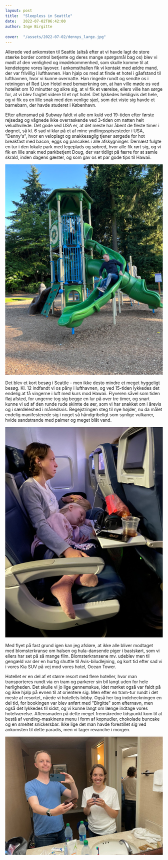 ```yaml
---
layout: post
title:  "Sleepless in Seattle"
date:   2022-07-02T06:42:00
author: Inge Birgitte

cover:  "/assets/2022-07-02/dennys_large.jpg"
---
```

Allerede ved ankomsten til Seattle (altså efter at vi havde lagt de store stærke border control betjente og deres mange spørgsmål bag os) blev vi mødt af den venlighed og imødekommenhed, som skulle komme til at kendetegne vores layover. I ankomsthallen fik vi kontakt med ældre mand, der var frivillig i lufthavnen. Han hjalp os med at finde et hotel i gåafstand til lufthavnen, hvor vi kunne overnatte. Han ringede rundt og sendte os i retningen af Red Lion Hotel med bemærkning om, at han ville møde os ved hotellet om 10 minutter og sikre sig, at vi fik et værelse, ellers ville han sørge for, at vi blev fragtet videre til et nyt hotel. Det lykkedes heldigvis det hele, og vi fik os en lille snak med den venlige sjæl, som det viste sig havde et barnebarn, der havde studeret i København.

Efter aftensmad på Subway faldt vi alle om kuld ved 19-tiden efter første rejsedag og vågnede ikke overraskende ved 3-tiden om natten helt veludhvilede. Det gode ved USA er, at det meste har åbent de fleste timer i døgnet, så kl. 6 sad vi klar på et af mine yndlingsspisesteder i USA, "Denny's", hvor en veloplagt og snakkesaglig tjener sørgede for hot breakfast med bacon, eggs og pancakes i alle afskygninger.
Dernæst fulgte en tur i den lokale park med legeplads og søbred, hvor alle fik rørt sig, og vi fik en lille snak med parkbetjent Doug, der var tidligt på færre for at samle skrald, inden dagens gæster, og som gav os et par gode tips til Hawaii.

<a href="/assets/2022-07-02/playground_large.jpg" data-lightbox="legeplads" data-title="Legeplads">
  <img src="/assets/2022-07-02/playground_small.jpg" title="Legeplads i parken">
</a>

Det blev et kort besøg i Seattle - men ikke desto mindre et meget hyggeligt besøg. 
Kl. 12 indfandt vi os påny i lufthavnen, og ved 15-tiden lykkedes det endelig at få vingerne i luft med kurs mod Hawaii. Flyveren såvel som tiden fløj afsted, for ungerne tog sig begge en lur på over tre timer, og snart kunne vi ud af den runde rude skimte de øer, som vi har snakket om i årevis og i særdeleshed i månedsvis. Begejstringen steg til nye højder, nu da målet endelig manifesterede sig i noget så håndgribeligt som synlige vulkaner, hvide sandstrande med palmer og meget blåt vand.

<a href="/assets/2022-07-02/sleeping_kids_large.jpg" data-lightbox="sleeping_kids" data-title="sleeping_kids">
  <img src="/assets/2022-07-02/sleeping_kids_small.jpg" title="God lur!">
</a>

Med flyet på fast grund igen kan jeg afsløre, at ikke alle bliver modtaget med blomsterkranse om halsen og hula-dansende piger i bastskørt, som vi ellers har set på så mange film. Blomsterkransene mv. udeblev men til gengæld var der en hurtig shuttle til Avis-biludlejning, og kort tid efter sad vi i vores Kia SUV på vej mod vores hotel, Ocean Tower. 

Hotellet er en del af et større resort med flere hoteller, hvor man transporteres rundt via en tram og parkerer sin bil langt uden for hele herligheden. Det skulle vi jo lige gennemskue, idet mørket også var faldt på og ikke hjalp på evnen til at orientere sig. Men efter en tram-tur rundt i det meste af resortet, nåede vi hotellets lobby. Også her tog indcheckningen en del tid, for bookingen var blev anført med "Birgitte" som efternavn, men også det lykkedes til sidst, og vi kunne langt om længe indtage vores hotelværelse. Aftensmaden på dette meget fremskredne tidspunkt kom til at bestå af vending-maskinens menu i form af kopnudler, chokolade buncake og en smeltet snickersbar. Ikke lige det man havde forestillet sig ved ankomsten til dette paradis, men vi tager revanche i morgen.    

<a href="/assets/2022-07-02/dinner_large.jpg" data-lightbox="dinner" data-title="dinner">
  <img src="/assets/2022-07-02/dinner_small.jpg" title="Første middag på Hawaii">
</a>

